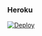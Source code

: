 ### Heroku
[![Deploy](https://www.herokucdn.com/deploy/button.svg)](https://heroku.com/deploy?template=https://github.com/BigSmokeCuba/Yus) 
